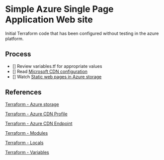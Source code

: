 # Simple Azure Single Page Application Web site

Initial Terraform code that has been configured without testing in the azure platform.

## Process

- [] Review variables.tf for appropriate values
- [] Read [Microsoft CDN configuration](https://docs.microsoft.com/en-us/azure/cdn/cdn-create-new-endpoint)
- [] Watch [Static web pages in Azure storage](https://www.youtube.com/watch?v=G_gDYlRBAZw)

## References

[Terraform - Azure storage](https://www.terraform.io/docs/providers/azurerm/r/storage_account.html)

[Terraform - Azure CDN Profile](https://www.terraform.io/docs/providers/azurerm/r/cdn_profile.html)

[Terraform - Azure CDN Endpoint](https://www.terraform.io/docs/providers/azurerm/r/cdn_endpoint.html)

[Terraform - Modules](https://www.terraform.io/docs/configuration/modules.html)

[Terraform - Locals](https://www.terraform.io/docs/configuration/locals.html)

[Terraform - Variables](https://www.terraform.io/docs/configuration/variables.html)
